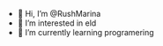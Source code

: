 - 👋 Hi, I’m @RushMarina
- 👀 I’m interested in eld
- 🌱 I’m currently learning programering

<!---
RushMarina/RushMarina is a ✨ special ✨ repository because its `README.md` (this file) appears on your GitHub profile.
You can click the Preview link to take a look at your changes.
--->
